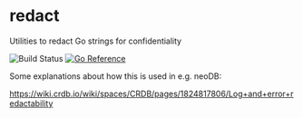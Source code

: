 # redact
Utilities to redact Go strings for confidentiality

![Build Status](https://github.com/Navegos/redact/actions/workflows/ci.yaml/badge.svg?branch=master)
[![Go Reference](https://pkg.go.dev/badge/github.com/Navegos/redact.svg)](https://pkg.go.dev/github.com/Navegos/redact)

Some explanations about how this is used in e.g. neoDB:

https://wiki.crdb.io/wiki/spaces/CRDB/pages/1824817806/Log+and+error+redactability
